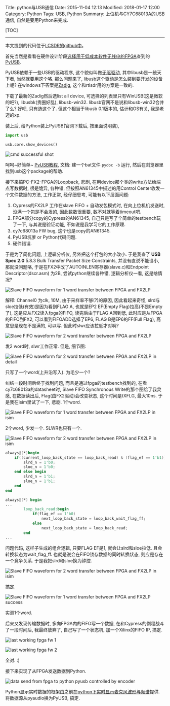 Title: python与USB通信
Date: 2015-11-04 12:13
Modified: 2018-01-17 12:00
Category: Python
Tags: USB, Python
Summary: 上位机与CY7C68013A的USB通信, 自然是要用Python来完成.

[TOC]

---

本文提到的代码位于[LCSDR的github中](https://github.com/licheegh/LCSDR)。

首先当然是看看在硬件设计阶段[选择用于低成本软件无线电的FPGA]({static}../Electronics/选择用于低成本软件无线电的FPGA.md)查到的[PyUSB](https://walac.github.io/pyusb/).

PyUSB依赖于一些USB的驱动程序, 这个貌似叫做[无驱驱动](http://wenku.baidu.com/view/98ebaf4a2b160b4e767fcfbe.html), 其中libusb是一统天下者, 当然就要用这个咯. 那么问题来了, libusb这个驱动是怎么装到要开发的设备上呢? 在windows下答案是[Zadig](http://zadig.akeo.ie/), 这个和rtlsdr用的方案是一致的.

下载了最新的Zadig然后选list all device, 可选择的列表里只有WinUSB(这是微软的吧?), libusbk(贵圈好乱), libusb-win32. libusb官网不是说和libusb-win32合并了么? 好吧, 只有选这个了. 但这个相当于libusb 0.1版本的, 估计和OS有关, 我是老迈的xp.

装上后, 给Python装上PyUSB(官网下载后, 按里面说明装),

```python
import usb

usb.core.show_devices()

```

![cmd successful shot][1]

呵呵~好简单~ [PyUSB教程](https://github.com/walac/pyusb/blob/master/docs/tutorial.rst), 文档: 建一个bat文件 `pydoc -b` 运行, 然后在浏览器里找到usb这个package的帮助.

接下来搞PC-FX2-FPGA的Loopback, 悲剧, 在用device那个类的write方法给端点写数据时, 很是诡异, 各种错, 但按照AN61345中描述的用Control Center收发一个文件数据的方法, 工作正常, 经仔细思考, 可能有以下层面问题:

1. Cypress的FX2LP 工作在slave FIFO + 自动发包模式时, 在向上位机机发送时, 没满一个包是不会发的, 因此数数很重要, 数不对就等着timeout吧.
2. FPGA部分copy的Cypress的AN61345, 自己只是写了个简单的testbench玩了一下, 与其说是验证功能, 不如说是我学习它的工作原理.
3. cy7c68013a FW bug, 这个也是copy的AN61345.
4. PyUSB坑爹 or Python代码问题.
5. 硬件错误.

于是为了简化问题, 上逻辑分析仪, 另外把这个打包的大小改小. 于是我查了 **USB Spec 2.0** 5.8.3 Bulk Transfer Packet Size Constraints, 并没有直说不能设小, 那就没问题咯, 于是在FX2中改了AUTOINLEN寄存器(slave.c)和Endpoint Descriptor(dscr.asm) 为2B, 尝试python继续各种错, 逻辑分析仪一看, 这是啥情况?

![Slave FIFO waveform for 1 word transfer between FPGA and FX2LP][2]

解释: Channel0 为clk, 10M, 由于采样率不够(?)的原因, 因此看起来奇怪, slrd与sloe拉低(有效)是因为看到FLAG A, 也就是EP2 EF(Empty Flag)拉高(不是Empty了), 这是应从FX2读入fpga的FIFO, 读完后由于FLAG A回到低, 此时应是从FPGA的FIFO到FX2, 可以看到FIFOADD选择了EP6, FLAG B是EP6的FF(Full Flag), 高意思是现在不是满的, 可以写. 但此时slwr应该拉低才对啊?

![Slave FIFO waveform for 2 word transfer between FPGA and FX2LP][3]

发2 word时, slwr工作正常. 但是, 细节图:

![Slave FIFO waveform for 2 word transfer between FPGA and FX2LP in detail][4]

只写了一个word(上升沿写入). 为毛少一个?

纠结一段时间后终于找到问题, 而且是通过fpga的testbench找到的, 在看cy7c68013a的datasheet时, Slave FIFO Synchronous Write的那个图给了我灵感, 在数据读出后, Flag(由FX2驱动)会改变状态, 这个时间是tXFLG, 最大10ns. 于是我在isim里试了一下, 悲剧. 1个word.

![Slave FIFO waveform for 1 word transfer between FPGA and FX2LP in isim][5]

2个word, 少发一个. SLWR也只有一个.

![Slave FIFO waveform for 2 word transfer between FPGA and FX2LP in isim][6]

```verilog
always@(*)begin
    if((current_loop_back_state == loop_back_read) & (flag_ef == 1'b1))begin
        slrd_n = 1'b0;
        sloe_n = 1'b0;
    end else begin
        slrd_n = 1'b1;
        sloe_n = 1'b1;
    end
end

always@(*) begin
...
        loop_back_read:begin
            if(flag_ef == 1'b0)
                next_loop_back_state = loop_back_wait_flag_ff;
            else
                next_loop_back_state = loop_back_read;
        end
...
```

问题代码, 这样子生成的组合逻辑, 只要FLAG EF是1, 就会让slrd和sloe拉低. 且会转换状态为wait_flag_ff. 也就是说会在FIFO锁存数据的同时转换状态, 则应是存在一个竞争关系. 于是我把slrd和sloe换为钟控.

![Slave FIFO waveform for 2 word transfer between FPGA and FX2LP in isim][7]

搞定.

![Slave FIFO waveform for 1 word transfer between FPGA and FX2LP success][8]

实测1个word.

后来又发现传输数据时, 多向FPGA内的FIFO写一个数据, 在和Cypress的例程战斗了一段时间后, 我最终放弃了, 自己写了一个状态机, 加一个Xilinx的FIFO IP, 搞定.

![last working fpga fw 1][9]

![last working fpga fw 2][10]

全对. :)

接下来实现了从FPGA发送数据到Python.

![data send from fpga to python pyusb controlled by encoder][11]

Python显示实时数据的框架由之前[在python下实时显示麦克风波形与频谱]({static}在python下实时显示麦克风波形与频谱.md)提供. 将数据源从pyaudio换为PyUSB, 搞定.


[1]: {static}../images/pythonyu-usbtong-xin/1.png
[2]: {static}../images/pythonyu-usbtong-xin/2.png
[3]: {static}../images/pythonyu-usbtong-xin/3.png
[4]: {static}../images/pythonyu-usbtong-xin/4.png
[5]: {static}../images/pythonyu-usbtong-xin/5.png
[6]: {static}../images/pythonyu-usbtong-xin/6.png
[7]: {static}../images/pythonyu-usbtong-xin/7.png
[8]: {static}../images/pythonyu-usbtong-xin/8.png
[9]: {static}../images/pythonyu-usbtong-xin/9.png
[10]: {static}../images/pythonyu-usbtong-xin/10.png
[11]: {static}../images/pythonyu-usbtong-xin/11.gif
